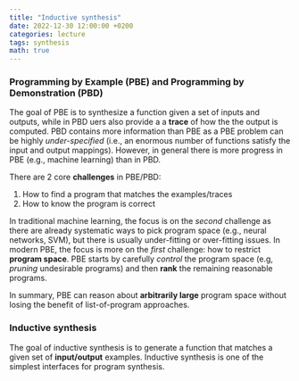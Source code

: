 ```yaml
---
title: "Inductive synthesis"
date: 2022-12-30 12:00:00 +0200
categories: lecture
tags: synthesis
math: true
---
```


### Programming by Example (PBE) and Programming by Demonstration (PBD)

The goal of PBE is to synthesize a function given a set of inputs and outputs, while in PBD uers also provide a a **trace** of how the the output is computed.
PBD contains more information than PBE as a PBE problem can be highly *under-specified* (i.e., an enormous number of functions satisfy the input and output mappings).
However, in general there is more progress in PBE (e.g., machine learning) than in PBD.

There are 2 core **challenges** in PBE/PBD:

1. How to find a program that matches the examples/traces
2. How to know the program is correct

In traditional machine learning, the focus is on the *second* challenge as there are already systematic ways to pick program space (e.g., neural networks, SVM), but there is usually under-fitting or over-fitting issues.
In modern PBE, the focus is more on the *first* challenge: how to restrict **program space**.
PBE starts by carefully *control* the program space (e.g, *pruning* undesirable programs) and then **rank** the remaining reasonable programs.

In summary, PBE can reason about **arbitrarily large** program space without losing the benefit of list-of-program approaches.

### Inductive synthesis

The goal of inductive synthesis is to generate a function that matches a given set of **input/output** examples.
Inductive synthesis is one of the simplest interfaces for program synthesis.
